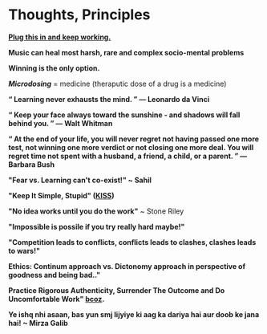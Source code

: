 # Thoughts, Principles

**[Plug this in and keep working.](https://youtu.be/LMmuChXra_M)**

**Music can heal most harsh, rare and complex socio-mental problems**

**Winning is the only option.**

***Microdosing*** = medicine (theraputic dose of a drug is a medicine)

**“ Learning never exhausts the mind. ” ― Leonardo da Vinci**

**“ Keep your face always toward the sunshine - and shadows will fall behind you. ” ― Walt Whitman**

**“ At the end of your life, you will never regret not having passed one more test, not winning one more verdict or not closing one more deal. You will regret time not spent with a husband, a friend, a child, or a parent. ” ― Barbara Bush**

**"Fear vs. Learning can't co-exist!" ~ Sahil**

**"Keep It Simple, Stupid" ([KISS](https://en.wikipedia.org/wiki/KISS_principle))**

**"No idea works until you do the work"** ~ Stone Riley

**"Impossible is possile if you try really hard maybe!"**

**"Competition leads to conflicts, conflicts leads to clashes, clashes leads to wars!"**

**Ethics: Continum approach vs. Dictonomy approach in perspective of goodness and being bad.."**

**Practice Rigorous Authenticity, Surrender The Outcome and Do Uncomfortable Work" [bcoz](https://www.youtube.com/watch?v=UUnRKf2CemA).**

**Ye ishq nhi asaan, bas yun smj lijyiye ki aag ka dariya hai aur doob ke jana hai! ~ Mirza Galib**
